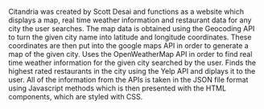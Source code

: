 Citandria was created by Scott Desai and functions as a website which displays a map, real time weather information and restaurant data for any city the user searches.
The map data is obtained using the Geocoding API to turn the given city name into latitude and longitude coordinates.
These coordinates are then put into the google maps API in order to generate a map of the given city.
Uses the OpenWeatherMap API in order to find real time weather information for the given city searched by the user.
Finds the highest rated restaurants in the city using the Yelp API and diplays it to the user.
All of the information from the APIs is taken in the JSON file format using Javascript methods which is then presented with the HTML components, which are styled with CSS.

